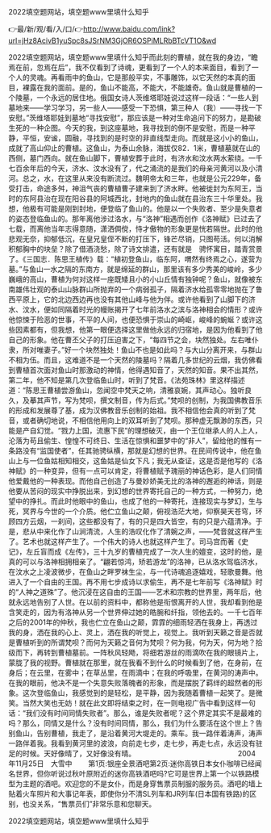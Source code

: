 2022填空题网站，填空题www里填什么知乎

👉最/新/观/看/入/口/👉http://www.baidu.com/link?url=jHz8AcivB1yuSpc8sJSrNM3GjOR6OSPiMLRbBTcVT1O&wd

2022填空题网站，填空题www里填什么知乎而此刻的曹植，就在我的身边，“瞻焉在前，忽焉在后”，我不仅看到了诗魂，更看到了一个人的本来面目，看到了一个人的灵魂。再看雨中的鱼山，它是那般平实，不事雕饰，以它天然的本真的面目，裸露在我的面前。是的，鱼山不能高，不能大，不能雄奇。鱼山就是曹植的一个陵墓，一个永远的居住地。俄国女诗人茨维塔耶娃说过这样一段话：“一些人到墓地来――学习学习，另一些人――感受一下恐惧，第三种人（我）――寻找一下安慰。”茨维塔耶娃到墓地“寻找安慰”，那应该是一种对生命追问下的努力，是勘破生死的一种企图。今天的我，到这座墓地，我寻找到的倒不是安慰，而是一种平静，平恒，安谧，圆融，寻找到的是时空的非直线型走向。而就是这小小的鱼山，成就了高山仰止的曹植。这鱼山，为泰山余脉，海拔仅82．1米，曹植墓就在山的西侧，墓门西向。就在鱼山脚下，曹植安葬于此时，有济水和汶水两水萦绕。一千七百余年后的今天，济水、汶水没有了，代之涌流的是我们的母亲河黄河以及小清河。总之，水，在这里从来没有断流过。魏明帝太和三年，也就是公元229年，备受打击，命途多舛，神沮气丧的曹植曹子建来到了济水畔。他被徙封为东阿王，当时的东阿县治在现在阳谷县的阿城西北，封地内的鱼山就在县治东三十华里处。我想，他极有可能是刚到封地，便登临了鱼山的。他是以一个失败者、至少是失意者的姿态登临鱼山的。那年离他涉过洛水，与“洛神”相遇而创作《洛神赋》已过去了七载，而离他当年志得意随，潇洒倜傥，恃才傲物的形象更是恍若隔世。此时的他悲观无奈，抑郁低沉，在皇兄皇侄不断的打压下，锋芒尽销，只图苟活。何以消解积郁胸中的块垒？除了借酒浇愁，除了诗文排遣，还有就是　骋怀寓目，踏青赏景了。《三国志．陈思王植传》载：“植初登鱼山，临东阿，喟然有终焉之心，遂营为墓。”与鱼山一水之隔的东南方，就是绵延的群山，那里该有多少秀美的峻岭，多少巍峨的高山，曹植为何对这样一座既矮且小的小山丘情有独钟呢？鱼山，就像被东南雄伟壮观的泰山山脉群山所抛弃的一个病弱孤子，隔着济水给孤零零地抛在了鲁西平原上，它的北边西边再也没有其他山峰与他为伴。或许他看到了山脚下的济水、汶水，便如同隔着时光的幔账揭开了七年前洛水之滨与洛神相会的情形？或许他惊悚于险恶的世事，不平的人间，也便恐惧于崇山的崎岖，峻峰的蜿蜒？或许这些因素都有，但我想，他第一眼便选择这里做他永远的归宿地，是因为他看到了他自己的形象。他在曹丕父子的打压迫害之下，“每四节之会，块然独处。左右唯仆隶，所对唯妻子。”好一个块然独处！鱼山不也是如此吗？与大山分离开来，与群山不相为伍。而且，这难道不是一个天然的陵墓吗？隔着几多世纪的云烟，我仿佛看到曹植首次面对鱼山时那激动的神情，他得遇知音了，天然的知音。果不出其然，第二年，他不知是第几次登临鱼山时，听到了梵音。《法苑珠林》里这样描述道：“陈思王曹植尝游鱼山，忽闻空中梵天之响，清雅哀婉，其声动心。独听良久，及摹其声节，写为梵呗，撰文制音，传为后式。”梵呗的创制，为我国佛教音乐的形成和发展尊了基，成为汉佛教音乐创制的始祖。我不相信他会真的听到了梵音，或者确切地说，不相信他用向上的双耳听到了梵呗。那种虚无飘渺的东西，只能是产自幻觉。“戮力上国，流惠下民”的理想破灭，由一个王位继承人的人上人，沦落为苟且偷生、惶惶不可终日、生活在惊惧和噩梦中的“非人”，留给他的惟有一条路没有“监国使者”，任其驰骋纵横，那就是幻想的世界。在民间传说中，他在鱼山上与一位鱼姑相知相交，这鱼姑是仙女下凡；我无从查证，这是否是他写的《洛神赋》的一种变异，但有一点可以肯定，将曹植赋予瑰丽的神话色彩，是人们同情他爱戴他的一种表现。而他自己创造了与曼妙娇美无比的洛神的邂逅的神话，则是他要从苦闷的现实中挣脱出来，到幻想的世界寄托自己的一种方式，一种努力，绝望中的挣扎。而此时他眼中的鱼山，也成了他的一种寄托，连接现实与梦幻，生与死，冥界与今世的一个介质。他伫立鱼山之颠，俯视浩茫大地，仰察昊天苍穹，环顾四方云烟，一刹间，这些都没有了，有的只是四大皆空，有的只是六蕴清净。于是，悲从中来化作了山涧清流，人生的浩叹化作了清婉之声，――梵音就这样产生了。艺术也就这样产生了。一个伟大的诗人也就这样产生了。司马宫而著《史记》，左丘盲而成《左传》，三十九岁的曹植完成了一次人生的嬗变，这时的他，是真的可以与洛神相拥相亲了。“翩若惊鸿，矫若游龙”的洛神，已从洛水驾临济水，在汶水之上凌波微步，在鱼山之畔罗袜生尘，与一代诗魂追逐嬉戏，轻歌曼舞。他进入了一个自由的王国。再不用七步成诗以求偷生，再不是七年前写《洛神赋》时的“人神之道殊”了。他沉浸在这自由的王国――艺术和宗教的世界里，两年后，他就永远地告别了人世。在以前的资料中，都称他是衔恨离开的人世，我却看到他是含笑走的，因为有洛神从另一个世界伸过她的皓腕和纤指，领他去的。一千七百年之后的2001年的仲秋，我也伫立在鱼山之颠，霏霏的细雨轻洒在我身上，再透过我的身，洒在我的心上、灵上，洒在我的听觉上，视觉上。我听到天籁之音是否就是曹植听到的所谓梵呗？而何为天籁之音何为梵呗？何为我，何为天，何为地？拾级而下，再转到曹植墓前。一阵秋风轻飏，将细若游丝的雨滴吹在我的眼镜片上，蒙胧了我的视野。曹植就在那里，就在我看不到什么的时候看到了他，在身前，在身后；在云里，在雾中；在草丛里，在雨滴中；在我的呼吸里，在黄河的涛声中。在我的眼前，他决不是一个失意失败落魄者的形象，而是摆脱了羁绊的超然者的形象。这次登临鱼山，我感觉到的是轻松，是平静，因为我随着曹植一起笑了。是微笑。当然大笑也无妨！就在此文即将结束之时，在一则电视广告中看到这样一句话：“我们没有时间同情失败者”。那么，谁是失败者呢？这个界定其实不是最难的吗？那么，同情又是什么？没有时间同情，那么，我们为什么要活在这个世上？告别鱼山，告别曹植，我走了，是沿着黄河大堤走的。乘车。我一路伴着涛声，涛声一路伴着我。我看到黄河里的波浪，向前走七步，走七步，再走七点，永远没有驻足的时候。天好像晴了，又好像没有晴。　　　　　　　　　　　　　　　2004年11月25日　大雪中
　　第1页:银座全景酒吧第2页:迷你高铁日本女仆咖啡已经闻名世界，但你听说过秋叶原附近的迷你高铁酒吧吗?它可是世界上第一个以铁路模型为主题的酒吧。欢迎您的不是女仆，而是身穿售票员制服的服务员。酒吧的墙上贴着火车照片和大事记年表，即使你分不清SL列车和JR列车(日本国有铁路)的区别，也没关系，“售票员们”非常乐意和您聊天。


2022填空题网站，填空题www里填什么知乎
